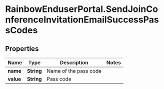 # RainbowEnduserPortal.SendJoinConferenceInvitationEmailSuccessPassCodes

## Properties

Name | Type | Description | Notes
------------ | ------------- | ------------- | -------------
**name** | **String** | Name of the pass code | 
**value** | **String** | Pass code | 


